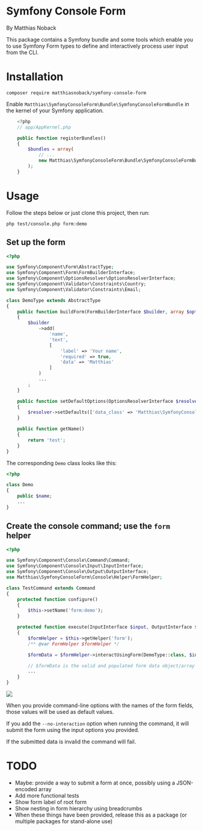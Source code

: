 # Symfony Console Form

By Matthias Noback

This package contains a Symfony bundle and some tools which enable you to use Symfony Form types to define and
interactively process user input from the CLI.

# Installation

    composer require matthiasnoback/symfony-console-form

Enable `Matthias\SymfonyConsoleForm\Bundle\SymfonyConsoleFormBundle` in the kernel of your Symfony application.
```php
    <?php
    // app/AppKernel.php

    public function registerBundles()
    {
        $bundles = array(
            // ...
            new Matthias\SymfonyConsoleForm\Bundle\SymfonyConsoleFormBundle(),
        );
    }
```

# Usage

Follow the steps below or just clone this project, then run:

    php test/console.php form:demo

## Set up the form

```php
<?php

use Symfony\Component\Form\AbstractType;
use Symfony\Component\Form\FormBuilderInterface;
use Symfony\Component\OptionsResolver\OptionsResolverInterface;
use Symfony\Component\Validator\Constraints\Country;
use Symfony\Component\Validator\Constraints\Email;

class DemoType extends AbstractType
{
    public function buildForm(FormBuilderInterface $builder, array $options)
    {
        $builder
            ->add(
                'name',
                'text',
                [
                    'label' => 'Your name',
                    'required' => true,
                    'data' => 'Matthias'
                ]
            )
            ...
        ;
    }

    public function setDefaultOptions(OptionsResolverInterface $resolver)
    {
        $resolver->setDefaults(['data_class' => 'Matthias\SymfonyConsoleForm\Tests\Data\Demo']);
    }

    public function getName()
    {
        return 'test';
    }
}
```

The corresponding `Demo` class looks like this:

```php
<?php

class Demo
{
    public $name;
    ...
}
```

## Create the console command; use the `form` helper

```php
<?php

use Symfony\Component\Console\Command\Command;
use Symfony\Component\Console\Input\InputInterface;
use Symfony\Component\Console\Output\OutputInterface;
use Matthias\SymfonyConsoleForm\Console\Helper\FormHelper;

class TestCommand extends Command
{
    protected function configure()
    {
        $this->setName('form:demo');
    }

    protected function execute(InputInterface $input, OutputInterface $output)
    {
        $formHelper = $this->getHelper('form');
        /** @var FormHelper $formHelper */

        $formData = $formHelper->interactUsingForm(DemoType::class, $input, $output);

        // $formData is the valid and populated form data object/array
        ...
    }
}
```

![](doc/interaction.png)

When you provide command-line options with the names of the form fields, those values will be used as default values.

If you add the `--no-interaction` option when running the command, it will submit the form using the input options you provided.

If the submitted data is invalid the command will fail.

# TODO

- Maybe: provide a way to submit a form at once, possibly using a JSON-encoded array
- Add more functional tests
- Show form label of root form
- Show nesting in form hierarchy using breadcrumbs
- When these things have been provided, release this as a package (or multiple packages for stand-alone use)
